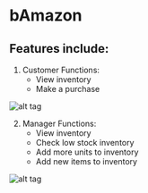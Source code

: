 # bAmazon
## Features include:

1. Customer Functions:
	* View inventory
	* Make a purchase
	
![alt tag](https://cloud.githubusercontent.com/assets/20483664/21602730/0dd60462-d14c-11e6-9ed0-2aefde35d1b1.jpg)

2. Manager Functions:
	* View inventory
	* Check low stock inventory
	* Add more units to inventory
	* Add new items to inventory
	
![alt tag](https://cloud.githubusercontent.com/assets/20483664/21602731/0ddc093e-d14c-11e6-883d-86b5054de865.jpg)

